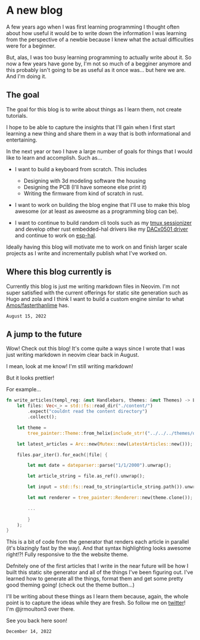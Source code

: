 # A new blog

A few years ago when I was first learning programming I thought often about how useful it would be to write down the information I was learning from the perspective of a newbie because I knew what the actual difficulties were for a beginner. 

But, alas, I was too busy learning programming to actually write about it. So now a few years have gone by, I'm not so much of a begginer anymore and this probably isn't going to be as useful as it once was... but here we are. And I'm doing it. 

## The goal

The goal for this blog is to write about things as I learn them, not create tutorials. 

I hope to be able to capture the insights that I'll gain when I first start learning a new thing and share them in a way that is both informational and entertaining.  

In the next year or two I have a large number of goals for things that I would like to learn and accomplish. Such as...

- I want to build a keyboard from scratch. This includes
  - Designing with 3d modeling software the housing 
  - Designing the PCB (I'll have someone else print it) 
  - Writing the firmware from kind of scratch in rust. 

- I want to work on building the blog engine that I'll use to make this blog awesome (or at least as aweosme as a programming blog can be). 

- I want to continue to build random cli tools such as my [tmux sessionizer](https://github.com/jrmoulton/tmux-sessionizer) and develop other rust embedded-hal drivers like my [DACx0501 driver](https://github.com/jrmoulton/dacx0501) and continue to work on [esp-hal](https://github.com/esp-rs/esp-hal). 

Ideally having this blog will motivate me to work on and finish larger scale projects as I write and incrementally publish what I've worked on.  

## Where this blog currently is

Currently this blog is just me writing markdown files in Neovim. I'm not super satisfied with the current offerings for static site generation such as Hugo and zola and I think I want to build a custom engine similar to what [Amos/fasterthanlime](https://fasterthanli.me) has. 

``` date
August 15, 2022
```

## A jump to the future

Wow! Check out this blog! It's come quite a ways since I wrote that I was just writing markdown in neovim clear back in August. 

I mean, look at me know! I'm still writing markdown!

But it looks prettier!

For example...

``` rust
fn write_articles(templ_reg: &mut Handlebars, themes: &mut Themes) -> LatestArticles {
    let files: Vec<_> = std::fs::read_dir("./content/")
        .expect("couldnt read the content directory")
        .collect();

    let theme =
        tree_painter::Theme::from_helix(include_str!("../../../themes/onedark_dark.toml")).unwrap();

    let latest_articles = Arc::new(Mutex::new(LatestArticles::new()));

    files.par_iter().for_each(|file| {

        let mut date = dateparser::parse("1/1/2000").unwrap();

        let article_string = file.as_ref().unwrap();

        let input = std::fs::read_to_string(article_string.path()).unwrap();

        let mut renderer = tree_painter::Renderer::new(theme.clone());

        ...
        
        }
    );
}
```

This is a bit of code from the generator that renders each article in parallel (it's blazingly fast by the way). And that syntax highlighting looks awesome right!?! Fully responsive to the the website theme.

Defnitely one of the first articles that I write in the near future will be how I built this static site generator and all of the things I've been figuring out. I've learned how to generate all the things, format them and get some pretty good theming going! (check out the theme button...)

I'll be writing about these things as I learn them because, again, the whole point is to capture the ideas while they are fresh. So follow me on [twitter](https://twitter.com/jrmoulton3)! I'm @jrmoulton3 over there. 

See you back here soon!

``` date
December 14, 2022
```

